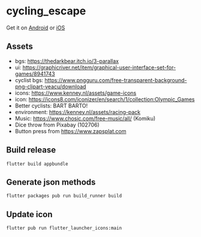 # cycling_escape

Get it on [Android](https://play.google.com/store/apps/details?id=be.wive.cyclingescape) or [iOS](https://apps.apple.com/us/app/cycling-escape/id1553634302#?platform=iphone)

## Assets
- bgs: https://thedarkbear.itch.io/3-parallax
- ui: https://graphicriver.net/item/graphical-user-interface-set-for-games/8941743
- cyclist bgs: https://www.pngguru.com/free-transparent-background-png-clipart-veacu/download
- icons: https://www.kenney.nl/assets/game-icons
- icon: https://icons8.com/iconizer/en/search/1/collection:Olympic_Games
- Better cyclists: BART BARTO!
- environment: https://kenney.nl/assets/racing-pack
- Music: https://www.chosic.com/free-music/all/ (Komiku)
- Dice throw from Pixabay (102706)
- Button press from https://www.zapsplat.com

## Build release

```
flutter build appbundle
```

## Generate json methods

```
flutter packages pub run build_runner build
```

## Update icon

```
flutter pub run flutter_launcher_icons:main
```
